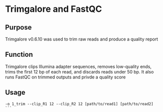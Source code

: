 # Trimgalore and FastQC

## Purpose
Trimgalore v0.6.10 was used to trim raw reads and produce a quality report

## Function

Trimgalore clips Illumina adapter sequences, removes low-quality ends, trims the first 12 bp of each read, and discards reads under 50 bp. It also runs FastQC on trimmed outputs and privde a quality score


## Usage

``` trim_galore --paired -q 24 --fastqc --fastqc_args "--noextract --nogroup --outdir 1_trim/fastqc" --stringency 5 --illumina --length 50
-o 1_trim --clip_R1 12 --clip_R2 12 [path/to/read1] [path/to/read2] ```


